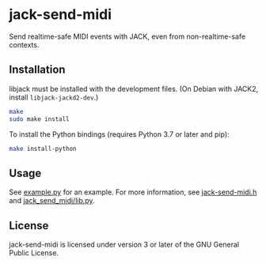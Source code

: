 jack-send-midi
==============

Send realtime-safe MIDI events with JACK, even from non-realtime-safe contexts.

Installation
------------

libjack must be installed with the development files. (On Debian with JACK2,
install `libjack-jackd2-dev`.)

```bash
make
sudo make install
```

To install the Python bindings (requires Python 3.7 or later and pip):

```bash
make install-python
```

Usage
-----

See [example.py](example.py) for an example. For more information, see
[jack-send-midi.h](src/jack-send-midi.h) and
[jack\_send\_midi/lib.py](python/jack_send_midi/lib.py).

License
-------

jack-send-midi is licensed under version 3 or later of the GNU General Public
License.
